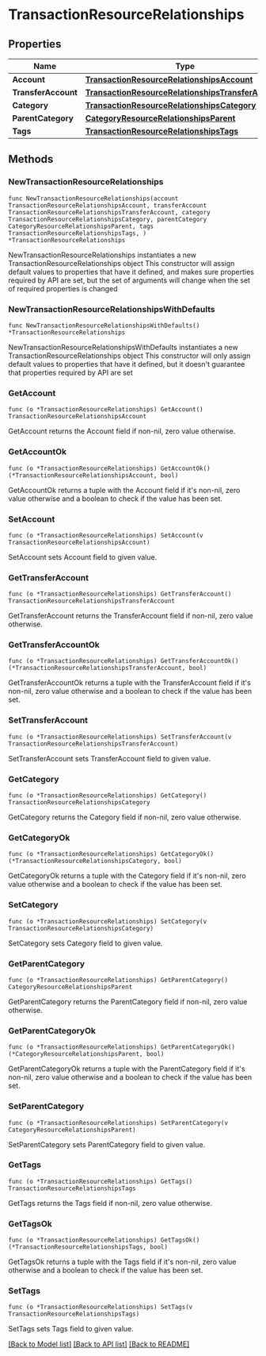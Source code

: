 # TransactionResourceRelationships

## Properties

Name | Type | Description | Notes
------------ | ------------- | ------------- | -------------
**Account** | [**TransactionResourceRelationshipsAccount**](TransactionResourceRelationshipsAccount.md) |  | 
**TransferAccount** | [**TransactionResourceRelationshipsTransferAccount**](TransactionResourceRelationshipsTransferAccount.md) |  | 
**Category** | [**TransactionResourceRelationshipsCategory**](TransactionResourceRelationshipsCategory.md) |  | 
**ParentCategory** | [**CategoryResourceRelationshipsParent**](CategoryResourceRelationshipsParent.md) |  | 
**Tags** | [**TransactionResourceRelationshipsTags**](TransactionResourceRelationshipsTags.md) |  | 

## Methods

### NewTransactionResourceRelationships

`func NewTransactionResourceRelationships(account TransactionResourceRelationshipsAccount, transferAccount TransactionResourceRelationshipsTransferAccount, category TransactionResourceRelationshipsCategory, parentCategory CategoryResourceRelationshipsParent, tags TransactionResourceRelationshipsTags, ) *TransactionResourceRelationships`

NewTransactionResourceRelationships instantiates a new TransactionResourceRelationships object
This constructor will assign default values to properties that have it defined,
and makes sure properties required by API are set, but the set of arguments
will change when the set of required properties is changed

### NewTransactionResourceRelationshipsWithDefaults

`func NewTransactionResourceRelationshipsWithDefaults() *TransactionResourceRelationships`

NewTransactionResourceRelationshipsWithDefaults instantiates a new TransactionResourceRelationships object
This constructor will only assign default values to properties that have it defined,
but it doesn't guarantee that properties required by API are set

### GetAccount

`func (o *TransactionResourceRelationships) GetAccount() TransactionResourceRelationshipsAccount`

GetAccount returns the Account field if non-nil, zero value otherwise.

### GetAccountOk

`func (o *TransactionResourceRelationships) GetAccountOk() (*TransactionResourceRelationshipsAccount, bool)`

GetAccountOk returns a tuple with the Account field if it's non-nil, zero value otherwise
and a boolean to check if the value has been set.

### SetAccount

`func (o *TransactionResourceRelationships) SetAccount(v TransactionResourceRelationshipsAccount)`

SetAccount sets Account field to given value.


### GetTransferAccount

`func (o *TransactionResourceRelationships) GetTransferAccount() TransactionResourceRelationshipsTransferAccount`

GetTransferAccount returns the TransferAccount field if non-nil, zero value otherwise.

### GetTransferAccountOk

`func (o *TransactionResourceRelationships) GetTransferAccountOk() (*TransactionResourceRelationshipsTransferAccount, bool)`

GetTransferAccountOk returns a tuple with the TransferAccount field if it's non-nil, zero value otherwise
and a boolean to check if the value has been set.

### SetTransferAccount

`func (o *TransactionResourceRelationships) SetTransferAccount(v TransactionResourceRelationshipsTransferAccount)`

SetTransferAccount sets TransferAccount field to given value.


### GetCategory

`func (o *TransactionResourceRelationships) GetCategory() TransactionResourceRelationshipsCategory`

GetCategory returns the Category field if non-nil, zero value otherwise.

### GetCategoryOk

`func (o *TransactionResourceRelationships) GetCategoryOk() (*TransactionResourceRelationshipsCategory, bool)`

GetCategoryOk returns a tuple with the Category field if it's non-nil, zero value otherwise
and a boolean to check if the value has been set.

### SetCategory

`func (o *TransactionResourceRelationships) SetCategory(v TransactionResourceRelationshipsCategory)`

SetCategory sets Category field to given value.


### GetParentCategory

`func (o *TransactionResourceRelationships) GetParentCategory() CategoryResourceRelationshipsParent`

GetParentCategory returns the ParentCategory field if non-nil, zero value otherwise.

### GetParentCategoryOk

`func (o *TransactionResourceRelationships) GetParentCategoryOk() (*CategoryResourceRelationshipsParent, bool)`

GetParentCategoryOk returns a tuple with the ParentCategory field if it's non-nil, zero value otherwise
and a boolean to check if the value has been set.

### SetParentCategory

`func (o *TransactionResourceRelationships) SetParentCategory(v CategoryResourceRelationshipsParent)`

SetParentCategory sets ParentCategory field to given value.


### GetTags

`func (o *TransactionResourceRelationships) GetTags() TransactionResourceRelationshipsTags`

GetTags returns the Tags field if non-nil, zero value otherwise.

### GetTagsOk

`func (o *TransactionResourceRelationships) GetTagsOk() (*TransactionResourceRelationshipsTags, bool)`

GetTagsOk returns a tuple with the Tags field if it's non-nil, zero value otherwise
and a boolean to check if the value has been set.

### SetTags

`func (o *TransactionResourceRelationships) SetTags(v TransactionResourceRelationshipsTags)`

SetTags sets Tags field to given value.



[[Back to Model list]](../README.md#documentation-for-models) [[Back to API list]](../README.md#documentation-for-api-endpoints) [[Back to README]](../README.md)


